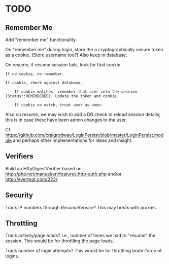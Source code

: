 # TODO

## Remember Me

Add "remember me" functionality.

On "remember me" during login, store the a cryptographically secure token as a cookie. (Store username too?) Also keep in database.

On resume, if resume session fails, look for that cookie.

    If no cookie, no remember.

    If cookie, check against database.

        If cookie matches, remember that user into the session (Status::REMEMBERED). Update the token and cookie.

        If cookie no match, treat user as anon.

Also on resume, we may wish to add a DB check to reload session details; this is in case there have been admin changes to the user.

Cf. <https://github.com/craigrodway/LoginPersist/blob/master/LoginPersist.module> and perhaps other implementations for ideas and insight.

## Verifiers

Build an HttpDigestVerifier based on <http://php.net/manual/en/features.http-auth.php> and/or <http://evertpot.com/223/>.

## Security

Track IP numbers through _ResumeService_? This may break with proxies.

## Throttling

Track activity/page loads?  I.e., number of times we had to "resume" the session. This would be for throttling the page loads.

Track number of login attempts? This would be for throttling brute-force of logins.

